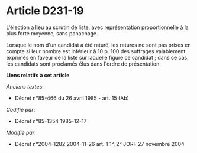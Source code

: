 # Article D231-19

L'élection a lieu au scrutin de liste, avec représentation proportionnelle à la plus forte moyenne, sans panachage. 

Lorsque le nom d'un candidat a été raturé, les ratures ne sont pas prises en compte si leur nombre est inférieur à 10 p. 100
des suffrages valablement exprimés en faveur de la liste sur laquelle figure ce candidat ; dans ce cas, les candidats sont
proclamés élus dans l'ordre de présentation.

**Liens relatifs à cet article**

_Anciens textes_:

  - Décret n°85-466 du 26 avril 1985 - art. 15 (Ab)

_Codifié par_:

  - Décret n°85-1354 1985-12-17

_Modifié par_:

  - Décret n°2004-1282 2004-11-26 art. 1 1°, 2° JORF 27 novembre 2004
